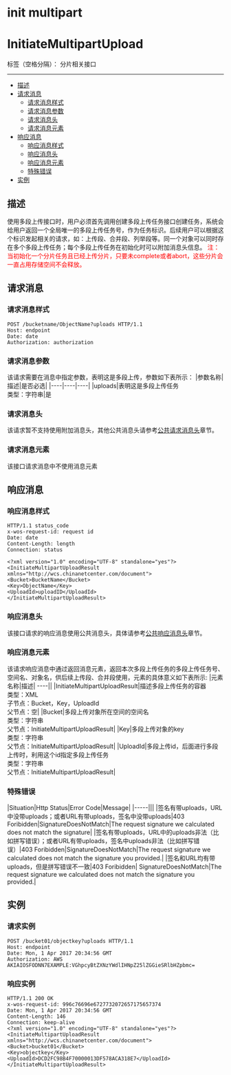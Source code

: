 # init multipart

# InitiateMultipartUpload

标签（空格分隔）： 分片相关接口

---
- [描述](#描述)
- [请求消息](#请求消息)
  - [请求消息样式](#请求消息样式)
  - [请求消息参数](#请求消息参数)
  - [请求消息头](#请求消息头)
  - [请求消息元素](#请求消息元素)
- [响应消息](#响应消息)
  - [响应消息样式](#响应消息样式)
  - [响应消息头](#响应消息头)
  - [响应消息元素](#响应消息元素)
  - [特殊错误](#特殊错误)
- [实例](#实例)
## 描述
使用多段上传接口时，用户必须首先调用创建多段上传任务接口创建任务，系统会给用户返回一个全局唯一的多段上传任务号，作为任务标识。后续用户可以根据这个标识发起相关的请求，如：上传段、合并段、列举段等。同一个对象可以同时存在多个多段上传任务；每个多段上传任务在初始化时可以附加消息头信息。
<font color="red">注：当初始化一个分片任务且已经上传分片，只要未complete或者abort，这些分片会一直占用存储空间不会释放。</font>
## 请求消息
### 请求消息样式
```
POST /bucketname/ObjectName?uploads HTTP/1.1
Host: endpoint
Date: date
Authorization: authorization
```
### 请求消息参数

该请求需要在消息中指定参数，表明这是多段上传，参数如下表所示：
|参数名称|描述|是否必选|
|----|----|----|
|uploads|表明这是多段上传任务<br/>类型：字符串|是
### 请求消息头
该请求暂不支持使用附加消息头，其他公共消息头请参考[公共请求消息头](https://www.zybuluo.com/mdeditor#770721)章节。
### 请求消息元素
该接口请求消息中不使用消息元素
## 响应消息
### 响应消息样式
```
HTTP/1.1 status_code
x-wos-request-id: request id
Date: date
Content-Length: length
Connection: status

<?xml version="1.0" encoding="UTF-8" standalone="yes"?>
<InitiateMultipartUploadResult xmlns="http://wcs.chinanetcenter.com/document">
<Bucket>BucketName</Bucket>
<Key>ObjectName</Key>
<UploadId>uploadID</UploadId>
</InitiateMultipartUploadResult>
```
### 响应消息头
该接口请求的响应消息使用公共消息头，具体请参考[公共响应消息头](https://www.zybuluo.com/mdeditor#770721)章节。
### 响应消息元素
该请求响应消息中通过返回消息元素，返回本次多段上传任务的多段上传任务号、空间名、对象名，供后续上传段、合并段使用，元素的具体意义如下表所示:
|元素名称|描述|
----||
|InitiateMultipartUploadResult|描述多段上传任务的容器<br/>类型：XML<br/>子节点：Bucket，Key，UploadId<br/>父节点：空|
|Bucket|多段上传对象所在空间的空间名<br/>类型：字符串<br/>父节点：InitiateMultipartUploadResult|
|Key|多段上传对象的key<br/>类型：字符串<br/>父节点：InitiateMultipartUploadResult|
|UploadId|多段上传id，后面进行多段上传时，利用这个id指定多段上传任务<br/>类型：字符串<br/>父节点：InitiateMultipartUploadResult|
### 特殊错误
|Situation|Http Status|Error Code|Message|
|-----|||
|签名有带uploads，URL中没带uploads；或者URL有带uploads，签名中没带uploads|403 Foribidden|SignatureDoesNotMatch|The request signature we calculated does not match the signature|
|签名有带uploads，URL中的uploads非法（比如拼写错误）；或者URL有带uploads，签名中uploads非法（比如拼写错误）|403 Foribidden|SignatureDoesNotMatch|The request signature we calculated does not match the signature you provided.|
|签名和URL均有带uploads，但是拼写错误不一致|403 Foribidden|	SignatureDoesNotMatch|The request signature we calculated does not match the signature you provided.|
## 实例
### 请求实例
```
POST /bucket01/objectkey?uploads HTTP/1.1
Host: endpoint
Date: Mon, 1 Apr 2017 20:34:56 GMT
Authorization: AWS AKIAIOSFODNN7EXAMPLE:VGhpcyBtZXNzYWdlIHNpZ25lZGGieSRlbHZpbmc=
```
### 响应实例
```
HTTP/1.1 200 OK
x-wos-request-id: 996c76696e6727732072657175657374
Date: Mon, 1 Apr 2017 20:34:56 GMT
Content-Length: 146
Connection: keep-alive
<?xml version="1.0" encoding="UTF-8" standalone="yes"?>
<InitiateMultipartUploadResult xmlns="http://wcs.chinanetcenter.com/document">
<Bucket>bucket01</Bucket>
<Key>objectkey</Key>
<UploadId>DCD2FC98B4F70000013DF578ACA318E7</UploadId>
</InitiateMultipartUploadResult>
```


